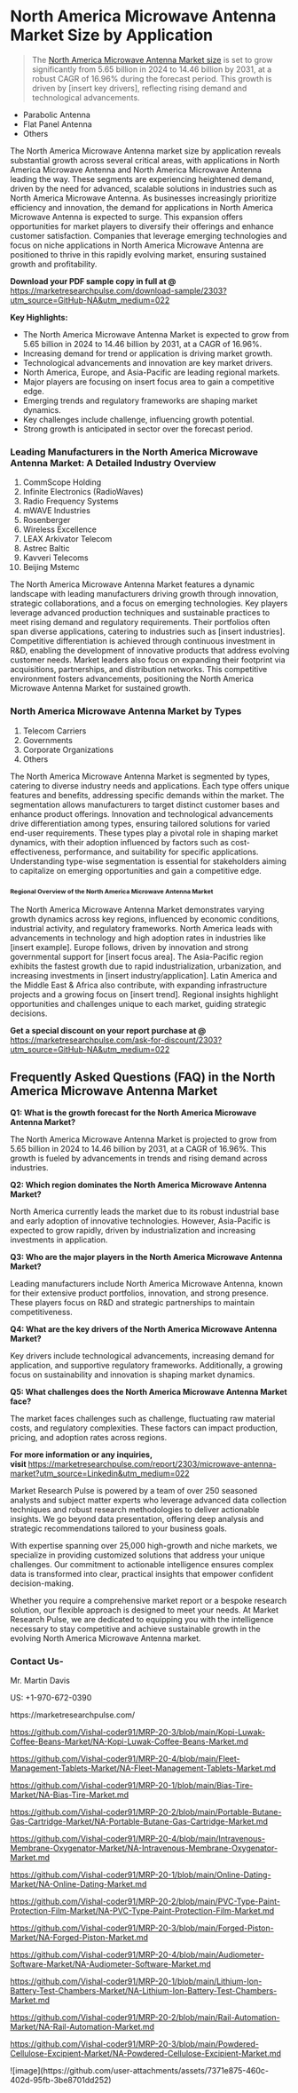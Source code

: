 <h1>North America Microwave Antenna Market&nbsp;Size by Application</h1><blockquote><p>The <a href="https://marketresearchpulse.com/download-sample/2303?utm_source=GitHub-NA&amp;utm_medium=022">North America Microwave Antenna Market size</a> is set to grow significantly from 5.65 billion in 2024 to 14.46 billion by 2031, at a robust CAGR of 16.96% during the forecast period. This growth is driven by [insert key drivers], reflecting rising demand and technological advancements.</p></blockquote><ul><li>Parabolic Antenna <li> Flat Panel Antenna <li> Others</li></ul><p>The North America Microwave Antenna market size by application reveals substantial growth across several critical areas, with applications in North America Microwave Antenna and North America Microwave Antenna leading the way. These segments are experiencing heightened demand, driven by the need for advanced, scalable solutions in industries such as North America Microwave Antenna. As businesses increasingly prioritize efficiency and innovation, the demand for applications in North America Microwave Antenna is expected to surge. This expansion offers opportunities for market players to diversify their offerings and enhance customer satisfaction. Companies that leverage emerging technologies and focus on niche applications in North America Microwave Antenna are positioned to thrive in this rapidly evolving market, ensuring sustained growth and profitability.</p><p><strong>Download your PDF sample copy in full at @ </strong><a href="https://marketresearchpulse.com/download-sample/2303?utm_source=GitHub-NA&amp;utm_medium=022">https://marketresearchpulse.com/download-sample/2303?utm_source=GitHub-NA&amp;utm_medium=022</a></p><p><strong>Key Highlights: </strong></p><ul><li>The North America Microwave Antenna Market is expected to grow from 5.65 billion in 2024 to 14.46 billion by 2031, at a CAGR of 16.96%.</li><li>Increasing demand for trend or application is driving market growth.</li><li>Technological advancements and innovation are key market drivers.</li><li>North America, Europe, and Asia-Pacific are leading regional markets.</li><li>Major players are focusing on insert focus area to gain a competitive edge.</li><li>Emerging trends and regulatory frameworks are shaping market dynamics.</li><li>Key challenges include challenge, influencing growth potential.</li><li>Strong growth is anticipated in sector over the forecast period.</li></ul><h3>Leading Manufacturers in the North America Microwave Antenna Market: A Detailed Industry Overview</h3><ol><li>CommScope Holding</li><li>Infinite Electronics (RadioWaves)</li><li>Radio Frequency Systems</li><li>mWAVE Industries</li><li>Rosenberger</li><li>Wireless Excellence</li><li>LEAX Arkivator Telecom</li><li>Astrec Baltic</li><li>Kavveri Telecoms</li><li>Beijing Mstemc</li></ol><div class="flex max-w-full flex-col flex-grow"><div class="min-h-8 text-message flex w-full flex-col items-end gap-2 whitespace-normal break-words [.text-message+&amp;]:mt-5" dir="auto" data-message-author-role="assistant" data-message-id="fd8432e4-4910-450d-b182-61b7bfb0a01f" data-message-model-slug="gpt-4o"><div class="flex w-full flex-col gap-1 empty:hidden first:pt-[3px]"><div class="markdown prose w-full break-words dark:prose-invert light"><p>The North America Microwave Antenna Market features a dynamic landscape with leading manufacturers driving growth through innovation, strategic collaborations, and a focus on emerging technologies. Key players leverage advanced production techniques and sustainable practices to meet rising demand and regulatory requirements. Their portfolios often span diverse applications, catering to industries such as [insert industries]. Competitive differentiation is achieved through continuous investment in R&amp;D, enabling the development of innovative products that address evolving customer needs. Market leaders also focus on expanding their footprint via acquisitions, partnerships, and distribution networks. This competitive environment fosters advancements, positioning the North America Microwave Antenna Market for sustained growth.</p></div></div></div></div><h3>North America Microwave Antenna Market by Types</h3><ol><li>Telecom Carriers <li> Governments <li> Corporate Organizations <li> Others</li></ol><div class="flex max-w-full flex-col flex-grow"><div class="min-h-8 text-message flex w-full flex-col items-end gap-2 whitespace-normal break-words [.text-message+&amp;]:mt-5" dir="auto" data-message-author-role="assistant" data-message-id="084470be-0bb7-4664-bddf-5156b4f41249" data-message-model-slug="gpt-4o-mini"><div class="flex w-full flex-col gap-1 empty:hidden first:pt-[3px]"><div class="markdown prose w-full break-words dark:prose-invert light"><p>The North America Microwave Antenna Market is segmented by types, catering to diverse industry needs and applications. Each type offers unique features and benefits, addressing specific demands within the market. The segmentation allows manufacturers to target distinct customer bases and enhance product offerings. Innovation and technological advancements drive differentiation among types, ensuring tailored solutions for varied end-user requirements. These types play a pivotal role in shaping market dynamics, with their adoption influenced by factors such as cost-effectiveness, performance, and suitability for specific applications. Understanding type-wise segmentation is essential for stakeholders aiming to capitalize on emerging opportunities and gain a competitive edge.</p></div></div></div></div><h3><span style="font-size: 11px;">Regional Overview of the North America Microwave Antenna Market</span></h3><div class="flex max-w-full flex-col flex-grow"><div class="min-h-8 text-message flex w-full flex-col items-end gap-2 whitespace-normal break-words [.text-message+&amp;]:mt-5" dir="auto" data-message-author-role="assistant" data-message-id="e9038762-ce64-4e30-91c9-9bd413514231" data-message-model-slug="gpt-4o-mini"><div class="flex w-full flex-col gap-1 empty:hidden first:pt-[3px]"><div class="markdown prose w-full break-words dark:prose-invert light"><p>The North America Microwave Antenna Market demonstrates varying growth dynamics across key regions, influenced by economic conditions, industrial activity, and regulatory frameworks. North America leads with advancements in technology and high adoption rates in industries like [insert example]. Europe follows, driven by innovation and strong governmental support for [insert focus area]. The Asia-Pacific region exhibits the fastest growth due to rapid industrialization, urbanization, and increasing investments in [insert industry/application]. Latin America and the Middle East &amp; Africa also contribute, with expanding infrastructure projects and a growing focus on [insert trend]. Regional insights highlight opportunities and challenges unique to each market, guiding strategic decisions.</p></div></div></div></div><p><strong>Get a special discount on your report purchase at @ </strong><a href="https://marketresearchpulse.com/ask-for-discount/2303?utm_source=GitHub-NA&amp;utm_medium=022">https://marketresearchpulse.com/ask-for-discount/2303?utm_source=GitHub-NA&amp;utm_medium=022</a></p><h2>Frequently Asked Questions (FAQ) in the North America Microwave Antenna Market</h2><p><strong>Q1: What is the growth forecast for the North America Microwave Antenna Market?</strong></p><p>The North America Microwave Antenna Market is projected to grow from 5.65 billion in 2024 to 14.46 billion by 2031, at a CAGR of 16.96%. This growth is fueled by advancements in trends and rising demand across industries.</p><p><strong>Q2: Which region dominates the North America Microwave Antenna Market?</strong></p><p>North America currently leads the market due to its robust industrial base and early adoption of innovative technologies. However, Asia-Pacific is expected to grow rapidly, driven by industrialization and increasing investments in application.</p><p><strong>Q3: Who are the major players in the North America Microwave Antenna Market?</strong></p><p>Leading manufacturers include North America Microwave Antenna, known for their extensive product portfolios, innovation, and strong presence. These players focus on R&amp;D and strategic partnerships to maintain competitiveness.</p><p><strong>Q4: What are the key drivers of the North America Microwave Antenna Market?</strong></p><p>Key drivers include technological advancements, increasing demand for application, and supportive regulatory frameworks. Additionally, a growing focus on sustainability and innovation is shaping market dynamics.</p><p><strong>Q5: What challenges does the North America Microwave Antenna Market face?</strong></p><p>The market faces challenges such as challenge, fluctuating raw material costs, and regulatory complexities. These factors can impact production, pricing, and adoption rates across regions.</p><p><strong>For more information or any inquiries, visit&nbsp;</strong><a href="https://marketresearchpulse.com/report/2303/microwave-antenna-market?utm_source=Linkedin&utm_medium=022">https://marketresearchpulse.com/report/2303/microwave-antenna-market?utm_source=Linkedin&utm_medium=022</a></p><p>Market Research Pulse is powered by a team of over 250 seasoned analysts and subject matter experts who leverage advanced data collection techniques and robust research methodologies to deliver actionable insights. We go beyond data presentation, offering deep analysis and strategic recommendations tailored to your business goals.</p><p>With expertise spanning over 25,000 high-growth and niche markets, we specialize in providing customized solutions that address your unique challenges. Our commitment to actionable intelligence ensures complex data is transformed into clear, practical insights that empower confident decision-making.</p><p>Whether you require a comprehensive market report or a bespoke research solution, our flexible approach is designed to meet your needs. At Market Research Pulse, we are dedicated to equipping you with the intelligence necessary to stay competitive and achieve sustainable growth in the evolving North America Microwave Antenna market.</p><h3><strong>Contact Us-</strong></h3><p>Mr. Martin Davis</p><p>US: +1-970-672-0390</p><p>https://marketresearchpulse.com/</p><p><a href="https://github.com/Vishal-coder91/MRP-20-3/blob/main/Kopi-Luwak-Coffee-Beans-Market/NA-Kopi-Luwak-Coffee-Beans-Market.md">https://github.com/Vishal-coder91/MRP-20-3/blob/main/Kopi-Luwak-Coffee-Beans-Market/NA-Kopi-Luwak-Coffee-Beans-Market.md</a></p><p><a href="https://github.com/Vishal-coder91/MRP-20-4/blob/main/Fleet-Management-Tablets-Market/NA-Fleet-Management-Tablets-Market.md">https://github.com/Vishal-coder91/MRP-20-4/blob/main/Fleet-Management-Tablets-Market/NA-Fleet-Management-Tablets-Market.md</a></p><p><a href="https://github.com/Vishal-coder91/MRP-20-1/blob/main/Bias-Tire-Market/NA-Bias-Tire-Market.md">https://github.com/Vishal-coder91/MRP-20-1/blob/main/Bias-Tire-Market/NA-Bias-Tire-Market.md</a></p><p><a href="https://github.com/Vishal-coder91/MRP-20-2/blob/main/Portable-Butane-Gas-Cartridge-Market/NA-Portable-Butane-Gas-Cartridge-Market.md">https://github.com/Vishal-coder91/MRP-20-2/blob/main/Portable-Butane-Gas-Cartridge-Market/NA-Portable-Butane-Gas-Cartridge-Market.md</a></p><p><a href="https://github.com/Vishal-coder91/MRP-20-4/blob/main/Intravenous-Membrane-Oxygenator-Market/NA-Intravenous-Membrane-Oxygenator-Market.md">https://github.com/Vishal-coder91/MRP-20-4/blob/main/Intravenous-Membrane-Oxygenator-Market/NA-Intravenous-Membrane-Oxygenator-Market.md</a></p><p><a href="https://github.com/Vishal-coder91/MRP-20-1/blob/main/Online-Dating-Market/NA-Online-Dating-Market.md">https://github.com/Vishal-coder91/MRP-20-1/blob/main/Online-Dating-Market/NA-Online-Dating-Market.md</a></p><p><a href="https://github.com/Vishal-coder91/MRP-20-2/blob/main/PVC-Type-Paint-Protection-Film-Market/NA-PVC-Type-Paint-Protection-Film-Market.md">https://github.com/Vishal-coder91/MRP-20-2/blob/main/PVC-Type-Paint-Protection-Film-Market/NA-PVC-Type-Paint-Protection-Film-Market.md</a></p><p><a href="https://github.com/Vishal-coder91/MRP-20-3/blob/main/Forged-Piston-Market/NA-Forged-Piston-Market.md">https://github.com/Vishal-coder91/MRP-20-3/blob/main/Forged-Piston-Market/NA-Forged-Piston-Market.md</a></p><p><a href="https://github.com/Vishal-coder91/MRP-20-4/blob/main/Audiometer-Software-Market/NA-Audiometer-Software-Market.md">https://github.com/Vishal-coder91/MRP-20-4/blob/main/Audiometer-Software-Market/NA-Audiometer-Software-Market.md</a></p><p><a href="https://github.com/Vishal-coder91/MRP-20-1/blob/main/Lithium-Ion-Battery-Test-Chambers-Market/NA-Lithium-Ion-Battery-Test-Chambers-Market.md">https://github.com/Vishal-coder91/MRP-20-1/blob/main/Lithium-Ion-Battery-Test-Chambers-Market/NA-Lithium-Ion-Battery-Test-Chambers-Market.md</a></p><p><a href="https://github.com/Vishal-coder91/MRP-20-2/blob/main/Rail-Automation-Market/NA-Rail-Automation-Market.md">https://github.com/Vishal-coder91/MRP-20-2/blob/main/Rail-Automation-Market/NA-Rail-Automation-Market.md</a></p><p><a href="https://github.com/Vishal-coder91/MRP-20-3/blob/main/Powdered-Cellulose-Excipient-Market/NA-Powdered-Cellulose-Excipient-Market.md">https://github.com/Vishal-coder91/MRP-20-3/blob/main/Powdered-Cellulose-Excipient-Market/NA-Powdered-Cellulose-Excipient-Market.md</a></p>
![image](https://github.com/user-attachments/assets/7371e875-460c-402d-95fb-3be8701dd252)
